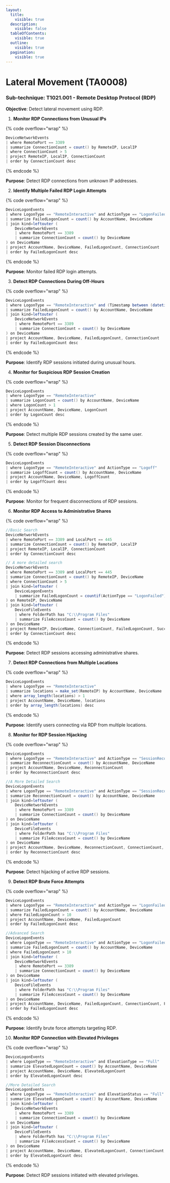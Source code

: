 ```yaml
---
layout:
  title:
    visible: true
  description:
    visible: false
  tableOfContents:
    visible: true
  outline:
    visible: true
  pagination:
    visible: true
---
```


# Lateral Movement (TA0008)

### **Sub-technique: T1021.001 - Remote Desktop Protocol (RDP)**

**Objective**: Detect lateral movement using RDP.&#x20;

1. **Monitor RDP Connections from Unusual IPs**

{% code overflow="wrap" %}
```cs
DeviceNetworkEvents
| where RemotePort == 3389
| summarize ConnectionCount = count() by RemoteIP, LocalIP
| where ConnectionCount > 5
| project RemoteIP, LocalIP, ConnectionCount
| order by ConnectionCount desc
```
{% endcode %}

**Purpose**: Detect RDP connections from unknown IP addresses.

2. **Identify Multiple Failed RDP Login Attempts**

{% code overflow="wrap" %}
```cs
DeviceLogonEvents
| where LogonType == "RemoteInteractive" and ActionType == "LogonFailed"
| summarize FailedLogonCount = count() by AccountName, DeviceName
| join kind=leftouter (
    DeviceNetworkEvents
    | where RemotePort == 3389
    | summarize ConnectionCount = count() by DeviceName
) on DeviceName
| project AccountName, DeviceName, FailedLogonCount, ConnectionCount
| order by FailedLogonCount desc
```
{% endcode %}

**Purpose**: Monitor failed RDP login attempts.

3. **Detect RDP Connections During Off-Hours**

{% code overflow="wrap" %}
```cs
DeviceLogonEvents
| where LogonType == "RemoteInteractive" and (Timestamp between (datetime(2025-01-12T00:00:00Z) .. datetime(2025-01-12T06:00:00Z)) or Timestamp between (datetime(2025-01-12T18:00:00Z) .. datetime(2025-01-13T00:00:00Z)))
| summarize FailedLogonCount = count() by AccountName, DeviceName
| join kind=leftouter (
    DeviceNetworkEvents
    | where RemotePort == 3389
    | summarize ConnectionCount = count() by DeviceName
) on DeviceName
| project AccountName, DeviceName, FailedLogonCount, ConnectionCount
| order by FailedLogonCount desc
```
{% endcode %}

**Purpose**: Identify RDP sessions initiated during unusual hours.

4. **Monitor for Suspicious RDP Session Creation**

{% code overflow="wrap" %}
```cs
DeviceLogonEvents
| where LogonType == "RemoteInteractive"
| summarize LogonCount = count() by AccountName, DeviceName
| where LogonCount > 1
| project AccountName, DeviceName, LogonCount
| order by LogonCount desc
```
{% endcode %}

**Purpose**: Detect multiple RDP sessions created by the same user.

5. **Detect RDP Session Disconnections**

{% code overflow="wrap" %}
```cs
DeviceLogonEvents
| where LogonType == "RemoteInteractive" and ActionType == "Logoff"
| summarize LogoffCount = count() by AccountName, DeviceName
| project AccountName, DeviceName, LogoffCount
| order by LogoffCount desc
```
{% endcode %}

**Purpose**: Monitor for frequent disconnections of RDP sessions.

6. **Monitor RDP Access to Administrative Shares**

{% code overflow="wrap" %}
```cs
//Basic Search
DeviceNetworkEvents
| where RemotePort == 3389 and LocalPort == 445
| summarize ConnectionCount = count() by RemoteIP, LocalIP
| project RemoteIP, LocalIP, ConnectionCount
| order by ConnectionCount desc

// A more detailed search
DeviceNetworkEvents
| where RemotePort == 3389 and LocalPort == 445
| summarize ConnectionCount = count() by RemoteIP, DeviceName
| where ConnectionCount > 5
| join kind=leftouter (
    DeviceLogonEvents
    | summarize FailedLogonCount = countif(ActionType == "LogonFailed"), SuccessfulLogonCount = countif(ActionType == "LogonSuccess") by RemoteIP, DeviceName
) on RemoteIP, DeviceName
| join kind=leftouter (
    DeviceFileEvents
    | where FolderPath has "C:\\Program Files"
    | summarize FileAccessCount = count() by DeviceName
) on DeviceName
| project RemoteIP, DeviceName, ConnectionCount, FailedLogonCount, SuccessfulLogonCount, FileAccessCount
| order by ConnectionCount desc
```
{% endcode %}

**Purpose**: Detect RDP sessions accessing administrative shares.

7. **Detect RDP Connections from Multiple Locations**

{% code overflow="wrap" %}
```cs
DeviceLogonEvents
| where LogonType == "RemoteInteractive"
| summarize locations = make_set(RemoteIP) by AccountName, DeviceName
| where array_length(locations) > 1
| project AccountName, DeviceName, locations
| order by array_length(locations) desc
```
{% endcode %}

**Purpose**: Identify users connecting via RDP from multiple locations.

8. **Monitor for RDP Session Hijacking**

{% code overflow="wrap" %}
```cs
DeviceLogonEvents
| where LogonType == "RemoteInteractive" and ActionType == "SessionReconnected"
| summarize ReconnectionCount = count() by AccountName, DeviceName
| project AccountName, DeviceName, ReconnectionCount
| order by ReconnectionCount desc

//A More Detailed Search
DeviceLogonEvents
| where LogonType == "RemoteInteractive" and ActionType == "SessionReconnected"
| summarize ReconnectionCount = count() by AccountName, DeviceName
| join kind=leftouter (
    DeviceNetworkEvents
    | where RemotePort == 3389
    | summarize ConnectionCount = count() by DeviceName
) on DeviceName
| join kind=leftouter (
    DeviceFileEvents
    | where FolderPath has "C:\\Program Files"
    | summarize FileAccessCount = count() by DeviceName
) on DeviceName
| project AccountName, DeviceName, ReconnectionCount, ConnectionCount, FileAccessCount
| order by ReconnectionCount desc
```
{% endcode %}

**Purpose**: Detect hijacking of active RDP sessions.

9. **Detect RDP Brute Force Attempts**

{% code overflow="wrap" %}
```cs
DeviceLogonEvents
| where LogonType == "RemoteInteractive" and ActionType == "LogonFailed"
| summarize FailedLogonCount = count() by AccountName, DeviceName
| where FailedLogonCount > 10
| project AccountName, DeviceName, FailedLogonCount
| order by FailedLogonCount desc

//Advanced Search
DeviceLogonEvents
| where LogonType == "RemoteInteractive" and ActionType == "LogonFailed"
| summarize FailedLogonCount = count() by AccountName, DeviceName
| where FailedLogonCount > 10
| join kind=leftouter (
    DeviceNetworkEvents
    | where RemotePort == 3389
    | summarize ConnectionCount = count() by DeviceName
) on DeviceName
| join kind=leftouter (
    DeviceFileEvents
    | where FolderPath has "C:\\Program Files"
    | summarize FileAccessCount = count() by DeviceName
) on DeviceName
| project AccountName, DeviceName, FailedLogonCount, ConnectionCount, FileAccessCount
| order by FailedLogonCount desc
```
{% endcode %}

**Purpose**: Identify brute force attempts targeting RDP.

10. **Monitor RDP Connection with Elevated Privileges**

{% code overflow="wrap" %}
```cs
DeviceLogonEvents
| where LogonType == "RemoteInteractive" and ElevationType == "Full"
| summarize ElevatedLogonCount = count() by AccountName, DeviceName
| project AccountName, DeviceName, ElevatedLogonCount
| order by ElevatedLogonCount desc

//More Detailed Search
DeviceLogonEvents
| where LogonType == "RemoteInteractive" and ElevationStatus == "Full"
| summarize ElevatedLogonCount = count() by AccountName, DeviceName
| join kind=leftouter (
    DeviceNetworkEvents
    | where RemotePort == 3389
    | summarize ConnectionCount = count() by DeviceName
) on DeviceName
| join kind=leftouter (
    DeviceFileEvents
    | where FolderPath has "C:\\Program Files"
    | summarize FileAccessCount = count() by DeviceName
) on DeviceName
| project AccountName, DeviceName, ElevatedLogonCount, ConnectionCount, FileAccessCount
| order by ElevatedLogonCount desc
```
{% endcode %}

**Purpose**: Detect RDP sessions initiated with elevated privileges.

